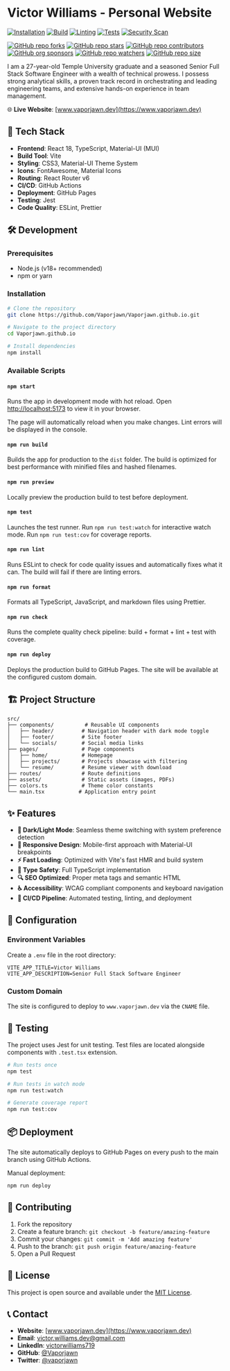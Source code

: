 # Victor Williams - Personal Website

[![Installation](https://github.com/Vaporjawn/Vaporjawn.github.io/actions/workflows/install.js.yml/badge.svg)](https://github.com/Vaporjawn/Vaporjawn.github.io/actions/workflows/install.js.yml) [![Build](https://github.com/Vaporjawn/Vaporjawn.github.io/actions/workflows/build.js.yml/badge.svg)](https://github.com/Vaporjawn/Vaporjawn.github.io/actions/workflows/build.js.yml) [![Linting](https://github.com/Vaporjawn/Vaporjawn.github.io/actions/workflows/lint.js.yml/badge.svg)](https://github.com/Vaporjawn/Vaporjawn.github.io/actions/workflows/lint.js.yml) [![Tests](https://github.com/Vaporjawn/Vaporjawn.github.io/actions/workflows/tests.js.yml/badge.svg)](https://github.com/Vaporjawn/Vaporjawn.github.io/actions/workflows/tests.js.yml) [![Security Scan](https://github.com/Vaporjawn/Vaporjawn.github.io/actions/workflows/securityScan.yml/badge.svg)](https://github.com/Vaporjawn/Vaporjawn.github.io/actions/workflows/securityScan.yml)

[![GitHub repo forks](https://img.shields.io/github/forks/Vaporjawn/Vaporjawn.github.io?style=flat&logo=github&logoColor=whitesmoke&label=Forks)](https://github.com/Vaporjawn/Vaporjawn.github.io/network) [![GitHub repo stars](https://img.shields.io/github/stars/Vaporjawn/Vaporjawn.github.io?style=flat&logo=github&logoColor=whitesmoke&label=Stars)](https://github.com/Vaporjawn/Vaporjawn.github.io/stargazers) [![GitHub repo contributors](https://img.shields.io/github/contributors-anon/Vaporjawn/Vaporjawn.github.io?style=flat&logo=github&logoColor=whitesmoke&label=Contributors)](https://github.com/Vaporjawn/Vaporjawn.github.io/graphs/contributors) [![GitHub org sponsors](https://img.shields.io/github/sponsors/Vaporjawn?style=flat&logo=github&logoColor=whitesmoke&label=Sponsors)](https://github.com/sponsors/Vaporjawn) [![GitHub repo watchers](https://img.shields.io/github/watchers/Vaporjawn/Vaporjawn.github.io?style=flat&logo=github&logoColor=whitesmoke&label=Watchers)](https://github.com/Vaporjawn/Vaporjawn.github.io/watchers) [![GitHub repo size](https://img.shields.io/github/repo-size/Vaporjawn/Vaporjawn.github.io?style=flat&logo=github&logoColor=whitesmoke&label=Repo%20Size)](https://github.com/Vaporjawn/Vaporjawn.github.io/archive/refs/heads/main.zip)

I am a 27-year-old Temple University graduate and a seasoned Senior Full Stack Software Engineer with a wealth of technical prowess. I possess strong analytical skills, a proven track record in orchestrating and leading engineering teams, and extensive hands-on experience in team management.

🌐 **Live Website**: [www.vaporjawn.dev](https://www.vaporjawn.dev)

## 🚀 Tech Stack

- **Frontend**: React 18, TypeScript, Material-UI (MUI)
- **Build Tool**: Vite
- **Styling**: CSS3, Material-UI Theme System
- **Icons**: FontAwesome, Material Icons
- **Routing**: React Router v6
- **CI/CD**: GitHub Actions
- **Deployment**: GitHub Pages
- **Testing**: Jest
- **Code Quality**: ESLint, Prettier

## 🛠️ Development

### Prerequisites

- Node.js (v18+ recommended)
- npm or yarn

### Installation

```bash
# Clone the repository
git clone https://github.com/Vaporjawn/Vaporjawn.github.io.git

# Navigate to the project directory
cd Vaporjawn.github.io

# Install dependencies
npm install
```

### Available Scripts

#### `npm start`

Runs the app in development mode with hot reload.
Open [http://localhost:5173](http://localhost:5173) to view it in your browser.

The page will automatically reload when you make changes.
Lint errors will be displayed in the console.

#### `npm run build`

Builds the app for production to the `dist` folder.
The build is optimized for best performance with minified files and hashed filenames.

#### `npm run preview`

Locally preview the production build to test before deployment.

#### `npm test`

Launches the test runner.
Run `npm run test:watch` for interactive watch mode.
Run `npm run test:cov` for coverage reports.

#### `npm run lint`

Runs ESLint to check for code quality issues and automatically fixes what it can.
The build will fail if there are linting errors.

#### `npm run format`

Formats all TypeScript, JavaScript, and markdown files using Prettier.

#### `npm run check`

Runs the complete quality check pipeline: build + format + lint + test with coverage.

#### `npm run deploy`

Deploys the production build to GitHub Pages.
The site will be available at the configured custom domain.

## 🏗️ Project Structure

```
src/
├── components/          # Reusable UI components
│   ├── header/         # Navigation header with dark mode toggle
│   ├── footer/         # Site footer
│   └── socials/        # Social media links
├── pages/              # Page components
│   ├── home/           # Homepage
│   ├── projects/       # Projects showcase with filtering
│   └── resume/         # Resume viewer with download
├── routes/             # Route definitions
├── assets/             # Static assets (images, PDFs)
├── colors.ts           # Theme color constants
└── main.tsx           # Application entry point
```

## ✨ Features

- **🌙 Dark/Light Mode**: Seamless theme switching with system preference detection
- **📱 Responsive Design**: Mobile-first approach with Material-UI breakpoints
- **⚡ Fast Loading**: Optimized with Vite's fast HMR and build system
- **🧪 Type Safety**: Full TypeScript implementation
- **🔍 SEO Optimized**: Proper meta tags and semantic HTML
- **♿ Accessibility**: WCAG compliant components and keyboard navigation
- **🔄 CI/CD Pipeline**: Automated testing, linting, and deployment

## 🔧 Configuration

### Environment Variables

Create a `.env` file in the root directory:

```env
VITE_APP_TITLE=Victor Williams
VITE_APP_DESCRIPTION=Senior Full Stack Software Engineer
```

### Custom Domain

The site is configured to deploy to `www.vaporjawn.dev` via the `CNAME` file.

## 🧪 Testing

The project uses Jest for unit testing. Test files are located alongside components with `.test.tsx` extension.

```bash
# Run tests once
npm test

# Run tests in watch mode
npm run test:watch

# Generate coverage report
npm run test:cov
```

## 📦 Deployment

The site automatically deploys to GitHub Pages on every push to the main branch using GitHub Actions.

Manual deployment:
```bash
npm run deploy
```

## 🤝 Contributing

1. Fork the repository
2. Create a feature branch: `git checkout -b feature/amazing-feature`
3. Commit your changes: `git commit -m 'Add amazing feature'`
4. Push to the branch: `git push origin feature/amazing-feature`
5. Open a Pull Request

## 📄 License

This project is open source and available under the [MIT License](LICENSE).

## 📞 Contact

- **Website**: [www.vaporjawn.dev](https://www.vaporjawn.dev)
- **Email**: [victor.williams.dev@gmail.com](mailto:victor.williams.dev@gmail.com)
- **LinkedIn**: [victorwilliams719](https://www.linkedin.com/in/victorwilliams719/)
- **GitHub**: [@Vaporjawn](https://github.com/Vaporjawn)
- **Twitter**: [@vaporjawn](https://twitter.com/vaporjawn)
